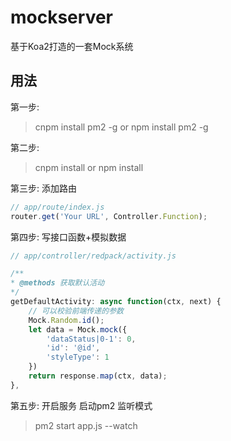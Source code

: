 # mockserver
基于Koa2打造的一套Mock系统

## 用法
第一步:
> cnpm install pm2 -g or npm install pm2 -g

第二步:
> cnpm install or npm install

第三步:
添加路由
```javascript
// app/route/index.js
router.get('Your URL', Controller.Function);
```

第四步:
写接口函数+模拟数据
```javascript
// app/controller/redpack/activity.js

/**
* @methods 获取默认活动
*/
getDefaultActivity: async function(ctx, next) {
    // 可以校验前端传递的参数
    Mock.Random.id();
    let data = Mock.mock({
        'dataStatus|0-1': 0,
        'id': '@id',
        'styleType': 1
    })
    return response.map(ctx, data);
},
```

第五步:
开启服务 启动pm2 监听模式
> pm2 start app.js --watch
